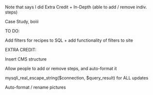 Note that says I did Extra Credit + In-Depth (able to add / remove indiv. steps)

Case Study, boiii

TO DO:

Add filters for recipes to SQL + add functionality of filters to site

EXTRA CREDIT:

Insert CMS structure

Allow people to add or remove steps, and auto-format it

mysqli_real_escape_string($connection, $query_result) for ALL updates

Auto-format / rename pictures
